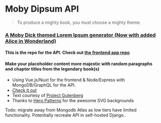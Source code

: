 # Moby Dipsum API

> To produce a mighty book, you must choose a mighty theme.

### [A Moby Dick themed Lorem Ipsum generator (Now with added Alice in Wonderland)](https://moby-dipsum.com)

#### This is the repo for the API. Check out [the frontend app repo](https://github.com/Recidvst/moby-dick-lorem-ipsum-frontend)

#### Make your placeholder content more majestic with random paragraphs and chapter titles from the legendary book(s)

- Using Vue.js/Nuxt for the frontend & Node/Express with MongoDB/GraphQL for the API.
- [Check it out](https://moby-dipsum.com)
- Text courtesy of [Project Gutenberg](https://www.gutenberg.org/ebooks/2701)
- Thanks to [Hero Patterns](https://www.heropatterns.com/) for the awesome SVG backgrounds

Todo: migrate away from Mongodb Atlas as low tiers have limited functionality. Potentially recreate API in self-hosted Django..
